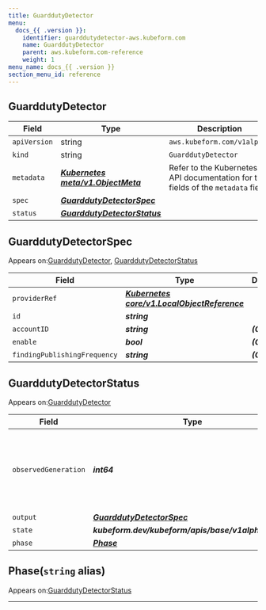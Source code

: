 ```yaml
---
title: GuarddutyDetector
menu:
  docs_{{ .version }}:
    identifier: guarddutydetector-aws.kubeform.com
    name: GuarddutyDetector
    parent: aws.kubeform.com-reference
    weight: 1
menu_name: docs_{{ .version }}
section_menu_id: reference
---
```


## GuarddutyDetector
| Field | Type | Description |
| ------ | ----- | ----------- |
| `apiVersion` | string | `aws.kubeform.com/v1alpha1` |
|    `kind` | string | `GuarddutyDetector` |
| `metadata` | ***[Kubernetes meta/v1.ObjectMeta](https://kubernetes.io/docs/reference/generated/kubernetes-api/v1.13/#objectmeta-v1-meta)***|Refer to the Kubernetes API documentation for the fields of the `metadata` field.|
| `spec` | ***[GuarddutyDetectorSpec](#guarddutydetectorspec)***||
| `status` | ***[GuarddutyDetectorStatus](#guarddutydetectorstatus)***||
## GuarddutyDetectorSpec

Appears on:[GuarddutyDetector](#guarddutydetector), [GuarddutyDetectorStatus](#guarddutydetectorstatus)

| Field | Type | Description |
| ------ | ----- | ----------- |
| `providerRef` | ***[Kubernetes core/v1.LocalObjectReference](https://kubernetes.io/docs/reference/generated/kubernetes-api/v1.13/#localobjectreference-v1-core)***||
| `id` | ***string***||
| `accountID` | ***string***| ***(Optional)*** |
| `enable` | ***bool***| ***(Optional)*** |
| `findingPublishingFrequency` | ***string***| ***(Optional)*** |
## GuarddutyDetectorStatus

Appears on:[GuarddutyDetector](#guarddutydetector)

| Field | Type | Description |
| ------ | ----- | ----------- |
| `observedGeneration` | ***int64***| ***(Optional)*** Resource generation, which is updated on mutation by the API Server.|
| `output` | ***[GuarddutyDetectorSpec](#guarddutydetectorspec)***| ***(Optional)*** |
| `state` | ***kubeform.dev/kubeform/apis/base/v1alpha1.State***| ***(Optional)*** |
| `phase` | ***[Phase](#phase)***| ***(Optional)*** |
## Phase(`string` alias)

Appears on:[GuarddutyDetectorStatus](#guarddutydetectorstatus)

---
